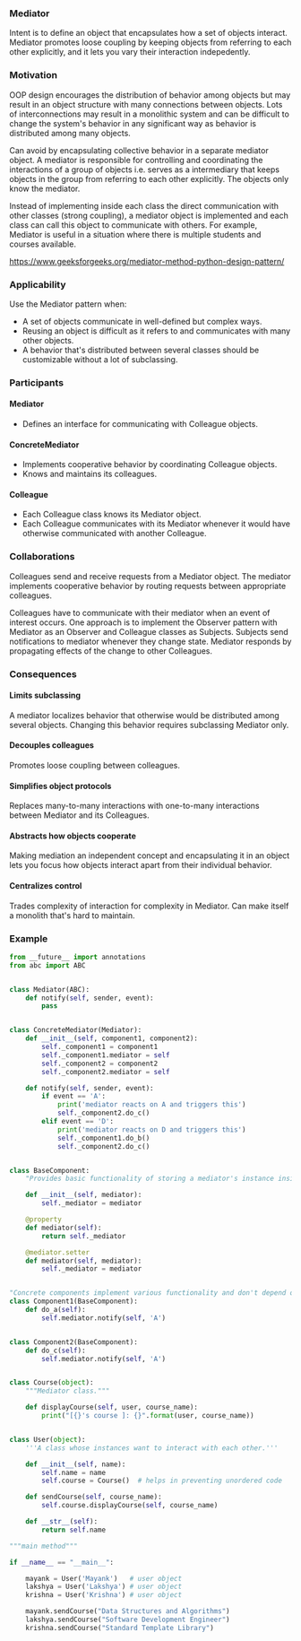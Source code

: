 ### Mediator

Intent is to define an object that encapsulates how a set of objects interact. Mediator promotes loose coupling by keeping objects from referring to each other explicitly, and it lets you vary their interaction indepedently.

### Motivation

OOP design encourages the distribution of behavior among objects but may result in an object structure with many connections between objects. Lots of interconnections may result in a monolithic system and can be difficult to change the system's behavior in any significant way as behavior is distributed among many objects.

Can avoid by encapsulating collective behavior in a separate mediator object. A mediator is responsible for controlling and coordinating the interactions of a group of objects i.e. serves as a intermediary that keeps objects in the group from referring to each other explicitly. The objects only know the mediator.

Instead of implementing inside each class the direct communication with other classes (strong coupling), a mediator object is implemented and each class can call this object to communicate with others. For example, Mediator is useful in a situation where there is multiple students and courses available.

https://www.geeksforgeeks.org/mediator-method-python-design-pattern/

### Applicability

Use the Mediator pattern when:

- A set of objects communicate in well-defined but complex ways.
- Reusing an object is difficult as it refers to and communicates with many other objects.
- A behavior that's distributed between several classes should be customizable without a lot of subclassing.

### Participants

#### Mediator

- Defines an interface for communicating with Colleague objects.

#### ConcreteMediator

- Implements cooperative behavior by coordinating Colleague objects.
- Knows and maintains its colleagues.

#### Colleague

- Each Colleague class knows its Mediator object.
- Each Colleague communicates with its Mediator whenever it would have otherwise communicated with another Colleague.

### Collaborations

Colleagues send and receive requests from a Mediator object. The mediator implements cooperative behavior by routing requests between appropriate colleagues.

Colleagues have to communicate with their mediator when an event of interest occurs. One approach is to implement the Observer pattern with Mediator as an Observer and Colleague classes as Subjects. Subjects send notifications to mediator whenever they change state. Mediator responds by propagating effects of the change to other Colleagues.

### Consequences

#### Limits subclassing

A mediator localizes behavior that otherwise would be distributed among several objects. Changing this behavior requires subclassing Mediator only.

#### Decouples colleagues

Promotes loose coupling between colleagues.

#### Simplifies object protocols

Replaces many-to-many interactions with one-to-many interactions between Mediator and its Colleagues.

#### Abstracts how objects cooperate

Making mediation an independent concept and encapsulating it in an object lets you focus how objects interact apart from their individual behavior.

#### Centralizes control

Trades complexity of interaction for complexity in Mediator. Can make itself a monolith that's hard to maintain.

### Example

```py
from __future__ import annotations
from abc import ABC


class Mediator(ABC):
    def notify(self, sender, event):
        pass


class ConcreteMediator(Mediator):
    def __init__(self, component1, component2):
        self._component1 = component1
        self._component1.mediator = self
        self._component2 = component2
        self._component2.mediator = self

    def notify(self, sender, event):
        if event == 'A':
            print('mediator reacts on A and triggers this')
            self._component2.do_c()
        elif event == 'D':
            print('mediator reacts on D and triggers this')
            self._component1.do_b()
            self._component2.do_c()


class BaseComponent:
    "Provides basic functionality of storing a mediator's instance inside component objects"

    def __init__(self, mediator):
        self._mediator = mediator

    @property
    def mediator(self):
        return self._mediator

    @mediator.setter
    def mediator(self, mediator):
        self._mediator = mediator


"Concrete components implement various functionality and don't depend on each other"
class Component1(BaseComponent):
    def do_a(self):
        self.mediator.notify(self, 'A')


class Component2(BaseComponent):
    def do_c(self):
        self.mediator.notify(self, 'A')
```

```py

class Course(object):
    """Mediator class."""

    def displayCourse(self, user, course_name):
        print("[{}'s course ]: {}".format(user, course_name))


class User(object):
    '''A class whose instances want to interact with each other.'''

    def __init__(self, name):
        self.name = name
        self.course = Course()  # helps in preventing unordered code

    def sendCourse(self, course_name):
        self.course.displayCourse(self, course_name)

    def __str__(self):
        return self.name

"""main method"""

if __name__ == "__main__":

    mayank = User('Mayank')   # user object
    lakshya = User('Lakshya') # user object
    krishna = User('Krishna') # user object

    mayank.sendCourse("Data Structures and Algorithms")
    lakshya.sendCourse("Software Development Engineer")
    krishna.sendCourse("Standard Template Library")
```
